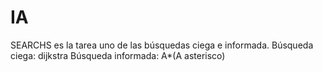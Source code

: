 # IA
 
SEARCHS es la tarea uno de las búsquedas ciega e informada.
Búsqueda ciega: dijkstra
Búsqueda informada: A*(A asterisco)
